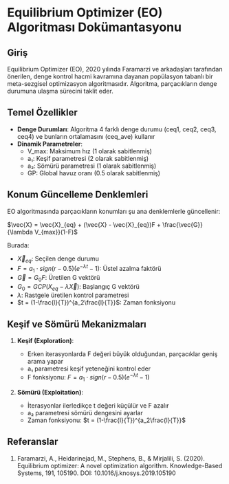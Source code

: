 # Equilibrium Optimizer (EO) Algoritması Dokümantasyonu

## Giriş
Equilibrium Optimizer (EO), 2020 yılında Faramarzi ve arkadaşları tarafından önerilen, denge kontrol hacmi kavramına dayanan popülasyon tabanlı bir meta-sezgisel optimizasyon algoritmasıdır. Algoritma, parçacıkların denge durumuna ulaşma sürecini taklit eder.

## Temel Özellikler
- **Denge Durumları**: Algoritma 4 farklı denge durumu (ceq1, ceq2, ceq3, ceq4) ve bunların ortalamasını (ceq_ave) kullanır
- **Dinamik Parametreler**: 
  - V_max: Maksimum hız (1 olarak sabitlenmiş)
  - a₁: Keşif parametresi (2 olarak sabitlenmiş) 
  - a₂: Sömürü parametresi (1 olarak sabitlenmiş)
  - GP: Global havuz oranı (0.5 olarak sabitlenmiş)

## Konum Güncelleme Denklemleri
EO algoritmasında parçacıkların konumları şu ana denklemlerle güncellenir:

$\vec{X} = \vec{X}_{eq} + (\vec{X} - \vec{X}_{eq})F + \frac{\vec{G}}{\lambda V_{max}}(1-F)$

Burada:
- $\vec{X}_{eq}$: Seçilen denge durumu
- $F = a_1 \cdot sign(r-0.5)(e^{-\lambda t}-1)$: Üstel azalma faktörü 
- $\vec{G} = G_0F$: Üretilen G vektörü
- $G_0 = GCP(X_{eq} - \lambda\vec{X})$: Başlangıç G vektörü
- $\lambda$: Rastgele üretilen kontrol parametresi
- $t = (1-\frac{l}{T})^{a_2\frac{l}{T}}$: Zaman fonksiyonu

## Keşif ve Sömürü Mekanizmaları

1. **Keşif (Exploration)**:
   - Erken iterasyonlarda F değeri büyük olduğundan, parçacıklar geniş arama yapar
   - a₁ parametresi keşif yeteneğini kontrol eder
   - F fonksiyonu: $F = a_1 \cdot sign(r-0.5)(e^{-\lambda t}-1)$

2. **Sömürü (Exploitation)**:
   - İterasyonlar ilerledikçe t değeri küçülür ve F azalır
   - a₂ parametresi sömürü dengesini ayarlar
   - Zaman fonksiyonu: $t = (1-\frac{l}{T})^{a_2\frac{l}{T}}$

## Referanslar
1. Faramarzi, A., Heidarinejad, M., Stephens, B., & Mirjalili, S. (2020). Equilibrium optimizer: A novel optimization algorithm. Knowledge-Based Systems, 191, 105190. DOI: 10.1016/j.knosys.2019.105190
